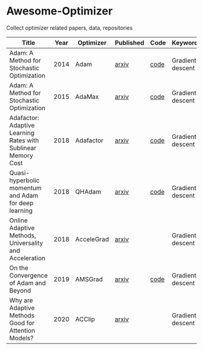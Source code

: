 # Awesome-Optimizer
Collect optimizer related papers, data, repositories

| Title                                           |  Year    | Optimizer       | Published                                  | Code                                              | Keywords                                  |
| ---------------------- | ---------------------- | ---------|-------------------------------------------------- | ------------------------------------------------------------ | ------------------------------------------|
| Adam: A Method for Stochastic Optimization      | 2014     | Adam            | [arxiv](https://arxiv.org/abs/1412.6980) | [code](https://paperswithcode.com/paper/adam-a-method-for-stochastic-optimization) | Gradient descent    |
| Adam: A Method for Stochastic Optimization      | 2015     | AdaMax          | [arxiv](https://arxiv.org/abs/1412.6980) | [code](https://github.com/pytorch/pytorch/blob/b7bda236d18815052378c88081f64935427d7716/torch/optim/adamax.py#L5) | Gradient descent    |
| Adafactor: Adaptive Learning Rates with Sublinear Memory Cost | 2018     | Adafactor       | [arxiv](https://arxiv.org/abs/1804.04235) | [code](https://github.com/DeadAt0m/adafactor-pytorch) | Gradient descent    |
| Quasi-hyperbolic momentum and Adam for deep learning      | 2018     | QHAdam            | [arxiv](https://arxiv.org/abs/1810.06801) | [code](https://github.com/facebookresearch/qhoptim) | Gradient descent    |
|Online Adaptive Methods, Universality and Acceleration|2018|AcceleGrad|[arxiv](https://arxiv.org/abs/1809.02864)||Gradient descent|
| On the Convergence of Adam and Beyond           | 2019     | AMSGrad         | [arxiv](https://arxiv.org/abs/1904.09237) | [code](https://github.com/pytorch/pytorch/blob/b7bda236d18815052378c88081f64935427d7716/torch/optim/adam.py#L6) | Gradient descent    |
|Why are Adaptive Methods Good for Attention Models?|2020|ACClip|[arxiv](https://arxiv.org/abs/1912.03194)||Gradient descent|
